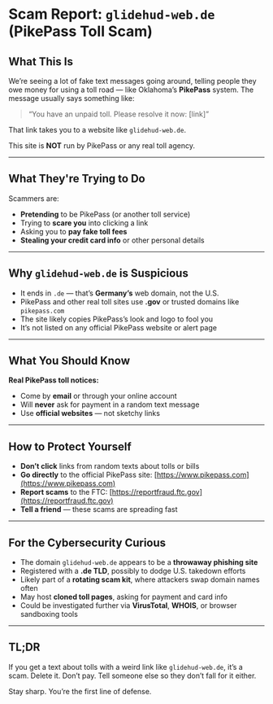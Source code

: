 # Scam Report: `glidehud-web.de` (PikePass Toll Scam)

## What This Is

We’re seeing a lot of fake text messages going around, telling people they owe money for using a toll road — like Oklahoma’s **PikePass** system. The message usually says something like:

> “You have an unpaid toll. Please resolve it now: [link]”

That link takes you to a website like `glidehud-web.de`.

This site is **NOT** run by PikePass or any real toll agency.

---

## What They're Trying to Do

Scammers are:
- **Pretending** to be PikePass (or another toll service)
- Trying to **scare you** into clicking a link
- Asking you to **pay fake toll fees**
- **Stealing your credit card info** or other personal details

---

## Why `glidehud-web.de` is Suspicious

- It ends in `.de` — that’s **Germany’s** web domain, not the U.S.
- PikePass and other real toll sites use **.gov** or trusted domains like `pikepass.com`
- The site likely copies PikePass’s look and logo to fool you
- It’s not listed on any official PikePass website or alert page

---

## What You Should Know

**Real PikePass toll notices:**
- Come by **email** or through your online account
- Will **never** ask for payment in a random text message
- Use **official websites** — not sketchy links

---

## How to Protect Yourself

- **Don’t click** links from random texts about tolls or bills
- **Go directly** to the official PikePass site: [https://www.pikepass.com](https://www.pikepass.com)
- **Report scams** to the FTC: [https://reportfraud.ftc.gov](https://reportfraud.ftc.gov)
- **Tell a friend** — these scams are spreading fast

---

## For the Cybersecurity Curious

- The domain `glidehud-web.de` appears to be a **throwaway phishing site**
- Registered with a **.de TLD**, possibly to dodge U.S. takedown efforts
- Likely part of a **rotating scam kit**, where attackers swap domain names often
- May host **cloned toll pages**, asking for payment and card info
- Could be investigated further via **VirusTotal**, **WHOIS**, or browser sandboxing tools

---

## TL;DR

If you get a text about tolls with a weird link like `glidehud-web.de`, it’s a scam. Delete it. Don’t pay. Tell someone else so they don’t fall for it either.

Stay sharp. You’re the first line of defense.
